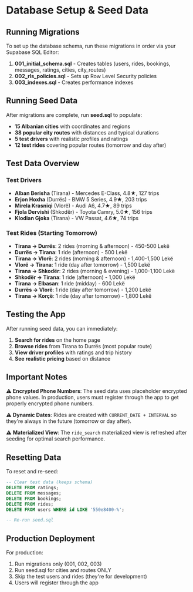 # Database Setup & Seed Data

## Running Migrations

To set up the database schema, run these migrations in order via your Supabase SQL Editor:

1. **001_initial_schema.sql** - Creates tables (users, rides, bookings, messages, ratings, cities, city_routes)
2. **002_rls_policies.sql** - Sets up Row Level Security policies
3. **003_indexes.sql** - Creates performance indexes

## Running Seed Data

After migrations are complete, run **seed.sql** to populate:

- **15 Albanian cities** with coordinates and regions
- **38 popular city routes** with distances and typical durations
- **5 test drivers** with realistic profiles and ratings
- **12 test rides** covering popular routes (tomorrow and day after)

## Test Data Overview

### Test Drivers
- **Alban Berisha** (Tirana) - Mercedes E-Class, 4.8★, 127 trips
- **Erjon Hoxha** (Durrës) - BMW 5 Series, 4.9★, 203 trips
- **Mirela Krasniqi** (Vlorë) - Audi A6, 4.7★, 89 trips
- **Fjola Dervishi** (Shkodër) - Toyota Camry, 5.0★, 156 trips
- **Klodian Gjoka** (Tirana) - VW Passat, 4.6★, 74 trips

### Test Rides (Starting Tomorrow)
- **Tirana → Durrës**: 2 rides (morning & afternoon) - 450-500 Lekë
- **Durrës → Tirana**: 1 ride (afternoon) - 500 Lekë
- **Tirana → Vlorë**: 2 rides (morning & afternoon) - 1,400-1,500 Lekë
- **Vlorë → Tirana**: 1 ride (day after tomorrow) - 1,500 Lekë
- **Tirana → Shkodër**: 2 rides (morning & evening) - 1,000-1,100 Lekë
- **Shkodër → Tirana**: 1 ride (afternoon) - 1,000 Lekë
- **Tirana → Elbasan**: 1 ride (midday) - 600 Lekë
- **Durrës → Vlorë**: 1 ride (day after tomorrow) - 1,200 Lekë
- **Tirana → Korçë**: 1 ride (day after tomorrow) - 1,800 Lekë

## Testing the App

After running seed data, you can immediately:

1. **Search for rides** on the home page
2. **Browse rides** from Tirana to Durrës (most popular route)
3. **View driver profiles** with ratings and trip history
4. **See realistic pricing** based on distance

## Important Notes

⚠️ **Encrypted Phone Numbers**: The seed data uses placeholder encrypted phone values. In production, users must register through the app to get properly encrypted phone numbers.

⚠️ **Dynamic Dates**: Rides are created with `CURRENT_DATE + INTERVAL` so they're always in the future (tomorrow or day after).

⚠️ **Materialized View**: The `ride_search` materialized view is refreshed after seeding for optimal search performance.

## Resetting Data

To reset and re-seed:

```sql
-- Clear test data (keeps schema)
DELETE FROM ratings;
DELETE FROM messages;
DELETE FROM bookings;
DELETE FROM rides;
DELETE FROM users WHERE id LIKE '550e8400-%';

-- Re-run seed.sql
```

## Production Deployment

For production:
1. Run migrations only (001, 002, 003)
2. Run seed.sql for cities and routes ONLY
3. Skip the test users and rides (they're for development)
4. Users will register through the app